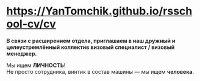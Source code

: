 # https://YanTomchik.github.io/rsschool-cv/cv

**В связи с расширением отдела, приглашаем в наш дружный и целеустремлённый коллектив визовый специалист / визовый менеджер.**

Мы ищем **ЛИЧНОСТЬ**!  
Не просто сотрудника, винтик в состав машины — мы ищем **человека**.

